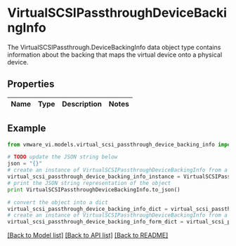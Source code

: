 # VirtualSCSIPassthroughDeviceBackingInfo

The VirtualSCSIPassthrough.DeviceBackingInfo data object type contains information about the backing that maps the virtual device onto a physical device. 

## Properties
Name | Type | Description | Notes
------------ | ------------- | ------------- | -------------

## Example

```python
from vmware_vi.models.virtual_scsi_passthrough_device_backing_info import VirtualSCSIPassthroughDeviceBackingInfo

# TODO update the JSON string below
json = "{}"
# create an instance of VirtualSCSIPassthroughDeviceBackingInfo from a JSON string
virtual_scsi_passthrough_device_backing_info_instance = VirtualSCSIPassthroughDeviceBackingInfo.from_json(json)
# print the JSON string representation of the object
print VirtualSCSIPassthroughDeviceBackingInfo.to_json()

# convert the object into a dict
virtual_scsi_passthrough_device_backing_info_dict = virtual_scsi_passthrough_device_backing_info_instance.to_dict()
# create an instance of VirtualSCSIPassthroughDeviceBackingInfo from a dict
virtual_scsi_passthrough_device_backing_info_form_dict = virtual_scsi_passthrough_device_backing_info.from_dict(virtual_scsi_passthrough_device_backing_info_dict)
```
[[Back to Model list]](../README.md#documentation-for-models) [[Back to API list]](../README.md#documentation-for-api-endpoints) [[Back to README]](../README.md)


